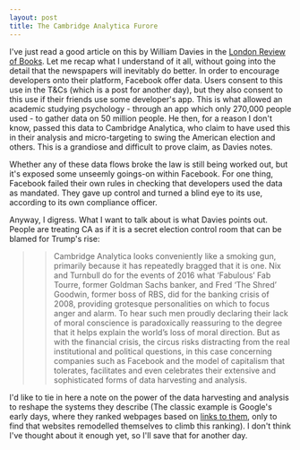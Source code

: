 ```yaml
---
layout: post
title: The Cambridge Analytica Furore
---
```


I've just read a good article on this by William Davies in the [London Review of Books](https://www.lrb.co.uk/v40/n07/william-davies/why-the-outrage). Let me recap what I understand of it all, without going into the detail that the newspapers will inevitably do better. In order to encourage developers onto their platform, Facebook offer data. Users consent to this use in the T&Cs (which is a post for another day), but they also consent to this use if their friends use some developer's app. This is what allowed an academic studying psychology - through an app which only 270,000 people used - to gather data on 50 million people. He then, for a reason I don't know, passed this data to Cambridge Analytica, who claim to have used this in their analysis and micro-targeting to swing the American election and others. This is a grandiose and difficult to prove claim, as Davies notes.

Whether any of these data flows broke the law is still being worked out, but it's exposed some unseemly goings-on within Facebook. For one thing, Facebook failed their own rules in checking that developers used the data as mandated. They gave up control and turned a blind eye to its use, according to its own compliance officer.

Anyway, I digress. What I want to talk about is what Davies points out. People are treating CA as if it is a secret election control room that can be blamed for Trump's rise:

> > Cambridge Analytica looks conveniently like a smoking gun, primarily because it has repeatedly bragged that it is one. Nix and Turnbull do for the events of 2016 what ‘Fabulous’ Fab Tourre, former Goldman Sachs banker, and Fred ‘The Shred’ Goodwin, former boss of RBS, did for the banking crisis of 2008, providing grotesque personalities on which to focus anger and alarm. To hear such men proudly declaring their lack of moral conscience is paradoxically reassuring to the degree that it helps explain the world’s loss of moral direction. But as with the financial crisis, the circus risks distracting from the real institutional and political questions, in this case concerning companies such as Facebook and the model of capitalism that tolerates, facilitates and even celebrates their extensive and sophisticated forms of data harvesting and analysis.

I'd like to tie in here a note on the power of the data harvesting and analysis to reshape the systems they describe (The classic example is Google's early days, where they ranked webpages based on [links to them](https://en.wikipedia.org/wiki/PageRank), only to find that websites remodelled themselves to climb this ranking). I don't think I've thought about it enough yet, so I'll save that for another day.
